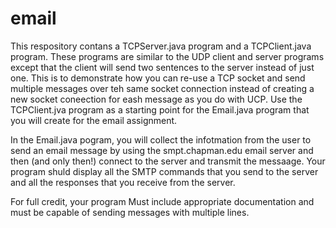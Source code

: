 # email
This respository contans a TCPServer.java program and a TCPClient.java program.
These programs are similar to the UDP client and server programs except that the client will send two sentences to the server instead of just one.
This is to demonstrate how you can re-use a TCP socket and send multiple messages over teh same socket connection instead of creating a new socket coneection for eash message as you do with UCP.
Use the TCPClient.jva program as a starting point for the Email.java program that you will create for the email assignment.

In the Email.java pogram, you will collect the infotmation from the user to send an email message by using the smpt.chapman.edu email server and then (and only then!) connect to the server and transmit the messaage.  Your program shuld display all the SMTP commands that you send to the server and all the responses that you receive from the server.

For full credit, your program Must include appropriate documentation and must be capable of sending messages with multiple lines.  
